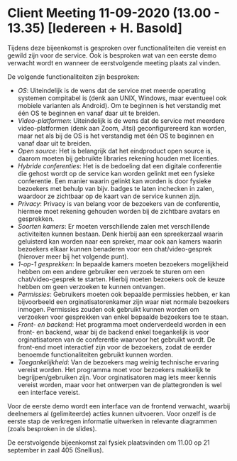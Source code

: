 # Client Meeting 11-09-2020 (13.00 - 13.35) [Iedereen + H. Basold]

Tijdens deze bijeenkomst is gesproken over functionaliteiten die vereist en gewild zijn voor de service. Ook is besproken wat van een eerste demo verwacht wordt en wanneer de eerstvolgende meeting plaats zal vinden.

De volgende functionaliteiten zijn besproken:
* *OS*: Uiteindelijk is de wens dat de service met meerde operating systemen compitabel is (denk aan UNIX, Windows, maar eventueel ook mobiele varianten als Android). Om te beginnen is het verstandig met één OS te beginnen en vanaf daar uit te breiden.
* *Video-platformen*: Uiteindelijk is de wens dat de service met meerdere video-platformen (denk aan Zoom, Jitsi) geconfigurereerd kan worden, maar net als bij de OS is het verstandig met één OS te beginnen en vanaf daar uit te breiden.
* *Open source*: Het is belangrijk dat het eindproduct open source is, daarom moeten bij gebruikte libraries rekening houden met licenties.
* *Hybride conferenties*: Het is de bedoeling dat een digitale conferentie die gehost wordt op de service kan worden gelinkt met een fysieke conferentie. Een manier waarin gelinkt kan worden is door fysieke bezoekers met behulp van bijv. badges te laten inchecken in zalen, waardoor ze zichtbaar op de kaart van de service kunnen zijn.
* *Privacy*: Privacy is van belang voor de bezoekers van de conferentie, hiermee moet rekening gehouden worden bij de zichtbare avatars en gesprekken.
* *Soorten kamers*: Er moeten verschillende zalen met verschillende activiteiten kunnen bestaan. Denk hierbij aan een spreekerzaal waarin geluisterd kan worden naar een spreker, maar ook aan kamers waarin bezoekers elkaar kunnen benaderen voor een chat/video-gesprek (hierover meer bij het volgende punt).
* *1-op-1 gesprekken*: In bepaalde kamers moeten bezoekers mogelijkheid hebben om een andere gebruiker een verzoek te sturen om een chat/video-gesprek te starten. Hierbij moeten bezoekers ook de keuze hebben om geen verzoeken te kunnen ontvangen.
* *Permissies*: Gebruikers moeten ook bepaalde permissies hebben, er kan bijvoorbeeld een orginatisatorenkamer zijn waar niet normale bezoekers inmogen. Permissies zouden ook gebruikt kunnen worden om verzoeken voor gesprekken van enkel bepaalde bezoekers toe te staan.
* *Front- en backend*: Het programma moet onderverdeeld worden in een front- en backend, waar bij de backend enkel toegankelijk is voor orginatisatoren van de conferentie waarvoor het gebruikt wordt. De front-end moet interactief zijn voor de bezoekers, zodat de eerder benoemde functionaliteiten gebruikt kunnen worden.
* *Toegankelijkheid*:
Van de bezoekers mag weinig technische ervaring vereist worden. Het programma moet voor bezoekers makkelijk te begrijpen/gebruiken zijn. Voor orginatisatoren mag iets meer kennis vereist worden, maar voor het ontwerpen van de plattegronden is wel een interface vereist.

Voor de eerste demo wordt een interface van de frontend verwacht, waarbij deelnemers al (gelimiteerde) acties kunnen uitvoeren. Voor onzelf is de eerste stap de verkregen informatie uitwerken in relevante diagrammen (zoals besproken in de slides).

De eerstvolgende bijeenkomst zal fysiek plaatsvinden om 11.00 op 21 september in zaal 405 (Snellius).
